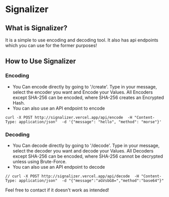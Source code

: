 # Signalizer

## What is Signalizer?

It is a simple to use encoding and decoding tool. It also has api endpoints which you can use for the former purposes!

## How to Use Signalizer

### Encoding

- You Can encode directly by going to '/create'. Type in your message, select the encoder you want and Encode your Values. All Encoders except SHA-256 can be encoded, where SHA-256 creates an Encrypted Hash.
- You can also use an API endpoint to encode 
```
curl -X POST http://signalizer.vercel.app/api/encode  -H "Content-Type: application/json"  -d '{"message": "hello", "method": "morse"}' 
```


### Decoding

- You Can decode directly by going to '/decode'. Type in your message, select the decoder you want and decode your Values. All Decoders except SHA-256 can be encoded, where SHA-256 cannot be decrypted unless using Brute-Force.
- You can also use an API endpoint to decode
```
// curl -X POST http://signalizer.vercel.app/api/decode  -H "Content-Type: application/json"  -d "{"message":"aGVsbG8=","method":"base64"}"
```


Feel free to contact if it doesn't work as intended!
